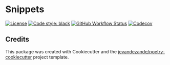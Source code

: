 # Snippets

[![License](https://img.shields.io/github/license/jevandezande/snippets)](https://github.com/jevandezande/snippets/blob/master/LICENSE)
[![Code style: black](https://img.shields.io/badge/code%20style-black-000000.svg)](https://github.com/psf/black)
[![GitHub Workflow Status](https://img.shields.io/github/actions/workflow/status/jevandezande/snippets/test.yml?branch=master)](https://github.com/jevandezande/snippets/actions/)
[![Codecov](https://img.shields.io/codecov/c/github/jevandezande/snippets)](https://codecov.io/gh/jevandezande/snippets)


## Credits
This package was created with Cookiecutter and the [jevandezande/poetry-cookiecutter](https://github.com/jevandezande/poetry-cookiecutter) project template.
